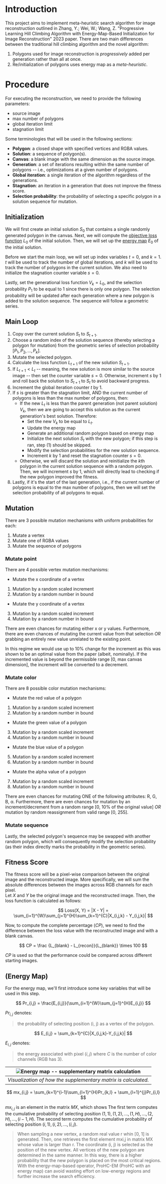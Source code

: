 # Introduction

This project aims to implement meta-heuristic search algorithm for image reconstruction outlined in Zhang, Y.; Wei, W.; Wang, Z. "Progressive Learning Hill Climbing Algorithm with Energy-Map-Based Initialization for Image Reconstruction" 2023 paper. There are two main differences between the traditional hill climbing algorithm and the novel algorithm:

1. Polygons used for image reconstruction is _progressively_ added per generation rather than all at once.
2. Re/initialization of polygons uses energy map as a _meta-heuristic_.

# Procedure

For executing the reconstruction, we need to provide the following parameters:

- source image
- max number of polygons
- global iteration limit
- stagnation limit

Some terminologies that will be used in the following sections:

- **Polygon**: a closed shape with specified vertices and RGBA values.
- **Solution**: a sequence of polygon(s).
- **Canvas**: a blank image with the same dimension as the source image.
- **Generation**: a set of iterations resulting within the same number of polygons -- i.e., optimizations at a given number of polygons.
- **Global iteration**: a single iteration of the algorithm regardless of the generations.
- **Stagnation**: an iteration in a generation that does not improve the fitness score.
- **Selection probability**: the probability of selecting a specific polygon in a solution sequence for mutation.

## Initialization

We will first create an initial solution $S_0$ that contains a single randomly generated polygon in the canvas. Next, we will compute the [objective loss function](#fitness-score) $L_0$ of the initial solution. Then, we will set up the [energy map](#energy-map) $E_0$ of the initial solution.

Before we start the main loop, we will set up index variables $t=0$, and $k=1$. $t$ will be used to track the number of global iterations, and $k$ will be used to track the number of polygons in the current solution. We also need to initialize the stagnation counter variable $s=0$.

Lastly, set the generational loss function $V_k = L_0$, and the selection probability $P_1$ to be equal to $1$ since there is only one polygon. The selection probability will be updated after each generation where a new polygon is added to the solution sequence. The sequence will follow a geometric series.

## Main Loop

1. Copy over the current solution $S_t$ to $S_{t+1}$.
2. Choose a random index of the solution sequence (thereby selecting a polygon for mutation) from the geometric series of selection probability $[P_1, P_2, ..., P_k]$.
3. Mutate the selected polygon.
4. Calculate the loss function $L_{t+1}$ of the new solution $S_{t+1}$.
5. If $L_{t+1} < L_t$ -- meaning, the new solution is more similar to the source image -- then set the counter variable $s=0$. Otherwise, increment $s$ by 1 and roll back the solution to $S_{t+1}$ to $S_t$ to avoid backward progress.
6. Increment the global iteration counter $t$ by 1.
7. If $s$ is greater than the stagnation limit, AND the current number of polygons is less than the max number of polygons, then:
   - If the new $L_{t}$ is less than the parent generation (not parent solution) $V_{k}$, then we are going to accept this solution as the current generation's best solution. Therefore:
     - Set the new $V_k$ to be equal to $L_{t}$.
     - Update the energy map
     - Generate an additional random polygon based on energy map
     - Initialize the next solution $S_t$ with the new polygon; if this step is ran, step (1) should be skipped.
     - Modify the selection probabilities for the new solution sequence.
     - Increment $k$ by 1 and reset the stagnation counter $s=0$.
   - Otherwise, we will discard the solution and reinitialize the $k$th polygon in the current solution sequence with a random polygon. Then, we will increment $s$ by 1, which will directly lead to checking if the new polygon improved the fitness.
8. Lastly, if it's the start of the last generation, i.e., if the current number of polygons is equal to the max number of polygons, then we will set the selection probability of all polygons to equal.

## Mutation

There are 3 possible mutation mechanisms with uniform probabilities for each:

1. Mutate a vertex
2. Mutate one of RGBA values
3. Mutate the sequence of polygons

### Mutate point

There are 4 possible vertex mutation mechanisms:

- Mutate the x coordinate of a vertex

1. Mutation by a random scaled increment
2. Mutation by a random number in bound

- Mutate the y coordinate of a vertex

3. Mutation by a random scaled increment
4. Mutation by a random number in bound

There are even chances for mutating either x or y values. Furthermore, there are even chances of mutating the current value from that selection _OR_ grabbing an entirely new value unrelated to the existing point.

In this regime we would use up to 10% change for the increment as this was shown to be an optimal value from the paper (albeit, nominally). If the incremented value is beyond the permissible range [0, max canvas dimension], the increment will be converted to a decrement.

### Mutate color

There are 8 possible color mutation mechanisms:

- Mutate the red value of a polygon

1. Mutation by a random scaled increment
2. Mutation by a random number in bound

- Mutate the green value of a polygon

3. Mutation by a random scaled increment
4. Mutation by a random number in bound

- Mutate the blue value of a polygon

5. Mutation by a random scaled increment
6. Mutation by a random number in bound

- Mutate the alpha value of a polygon

7. Mutation by a random scaled increment
8. Mutation by a random number in bound

There are even chances for mutating ONE of the following attributes: R, G, B, α. Furthermore, there are even chances for mutation by an increment/decrement from a random range [0, 10% of the original value] _OR_ mutation by random reassignment from valid range [0, 255].

### Mutate sequence

Lastly, the selected polygon's sequence may be swapped with another random polygon, which will consequently modify the selection probability (as their index directly marks the probability in the geometric series).

## Fitness Score

The fitness score will be a pixel-wise comparison between the original image and the reconstructed image. More specifically, we will sum the absolute differences between the images across RGB channels for each pixel.  
Let $X$ and $Y$ be the original image and the reconstructed image. Then, the loss function is calculated as follows:

$$
Loss(X, Y) = |X - Y| = \sum_{i=1}^{W}\sum_{j=1}^{H}\sum_{k=1}^{C}|X_{i,j,k} - Y_{i,j,k}|
$$

Now, to compute the complete percentage ($CP$), we need to find the difference between the loss value with the reconstructed image and with a blank canvas.

$$
CP = \frac {L_{blank} - L_{recon}}{L_{blank}} \times 100
$$

$CP$ is used so that the performance could be compared across different starting images.

## (Energy Map)

For the energy map, we'll first introduce some key variables that will be used in this step.

$$
Pr_{i,j} = \frac{E_{i,j}}{\sum_{i=1}^{W}\sum_{j=1}^{H}E_{i,j}}
$$

$Pr_{i,j}$ denotes:

> the probability of selecting position (i, j) as a vertex of the polygon.

$$
E_{i,j} = \sum_{k=1}^{C}|X_{i,j,k}-Y_{i,j,k}|
$$

$E_{i,j}$ denotes:

> the energy associated with pixel $(i, j)$ where $C$ is the number of color channels (RGB has 3).

| ![Energy map -- supplementary matrix calculation](img/docs/EM_mx.png) |
| :-------------------------------------------------------------------: |
|    _Visualization of how the supplementary matrix is calculated._     |

$$
mx_{i,j} = \sum_{k=1}^{i-1}\sum_{l=1}^{H}Pr_{k,l} + \sum_{l=1}^{j}Pr_{i,l}
$$

$mx_{i,j}$ is an element in the matrix $MX$, which shows
The first term computes the cumulative probability of selecting position $(1, 1), (1, 2), ..., (1, H), ..., (2, H), ..., (i-1, H)$. The second term computes the cumulative probability of selecting position $(i,1), (i, 2), ..., (i, j)$.

> When sampling a new vertex, a random real value r whin [0, 1] is generated. Then, one retrieves the first element mxi,j in matrix MX whose value is larger than r. The coordinate (i, j) is selected as the position of the new vertex. All vertices of the new polygon are determined in the same manner. In this way, there is a higher probability that the new polygon is placed on the most critical regions. With the energy-map-based operator, ProHC-EM (ProHC with an energy map) can avoid wasting effort on low-energy regions and further increase the search efficiency.
